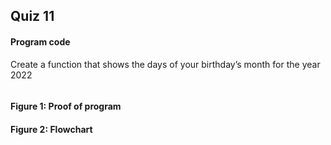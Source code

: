 ## Quiz 11
#### Program code
Create a function that shows the days of your birthday’s month for the year 2022
```.py

```

#### Figure 1: Proof of program

#### Figure 2: Flowchart 
